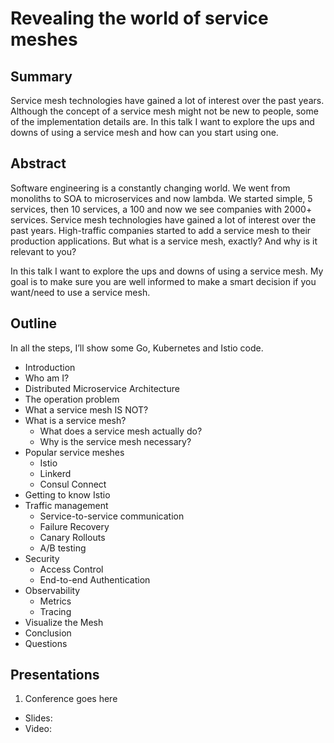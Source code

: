 # Revealing the world of service meshes

## Summary

Service mesh technologies have gained a lot of interest over the past years. Although the concept of a service mesh might not be new to people, some of the implementation details are. In this talk I want to explore the ups and downs of using a service mesh and how can you start using one.

## Abstract

Software engineering is a constantly changing world. We went from monoliths to SOA to microservices and now lambda. We started simple, 5 services, then 10 services, a 100 and now we see companies with 2000+ services. Service mesh technologies have gained a lot of interest over the past years. High-traffic companies started to add a service mesh to their production applications. 
But what is a service mesh, exactly? And why is it relevant to you?

In this talk I want to explore the ups and downs of using a service mesh. My goal is to make sure you are well informed to make a smart decision if you want/need to use a service mesh.

## Outline

In all the steps, I’ll show some Go, Kubernetes and Istio code.

* Introduction
* Who am I?
* Distributed Microservice Architecture
* The operation problem
* What a service mesh IS NOT?
* What is a service mesh?
    * What does a service mesh actually do?
    * Why is the service mesh necessary?
* Popular service meshes
    * Istio
    * Linkerd
    * Consul Connect
* Getting to know Istio
* Traffic management
    * Service-to-service communication
    * Failure Recovery
    * Canary Rollouts
    * A/B testing
* Security
    * Access Control
    * End-to-end Authentication
* Observability
    * Metrics
    * Tracing
* Visualize the Mesh
* Conclusion
* Questions

## Presentations

1. Conference goes here
- Slides: 
- Video: 

